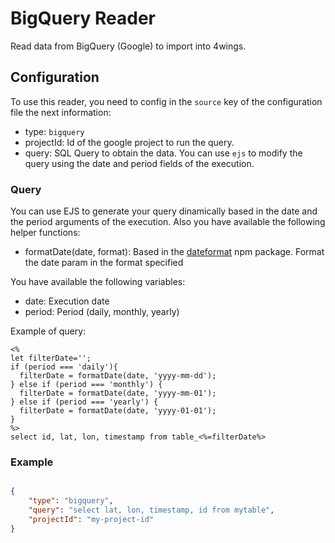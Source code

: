 # BigQuery Reader

Read data from BigQuery (Google) to import into 4wings.



## Configuration

To use this reader, you need to config in the `source` key of the configuration file the next information:

* type: `bigquery`
* projectId: Id of the google project to run the query.
* query: SQL Query to obtain the data. You can use `ejs` to modify the query using the date and period fields of the execution.

### Query

You can use EJS to generate your query dinamically based in the date and the period arguments of the execution. Also you have available
the following helper functions:

* formatDate(date, format): Based in the [dateformat](https://www.npmjs.com/package/dateformat) npm package. Format the date param in the format specified

You have available the following variables:

* date: Execution date
* period: Period (daily, monthly, yearly)

Example of query:

```ejs
<%
let filterDate='';
if (period === 'daily'){
  filterDate = formatDate(date, 'yyyy-mm-dd');
} else if (period === 'monthly') {
  filterDate = formatDate(date, 'yyyy-mm-01');
} else if (period === 'yearly') {
  filterDate = formatDate(date, 'yyyy-01-01');
}
%>
select id, lat, lon, timestamp from table_<%=filterDate%>

```

### Example 

```json

{
    "type": "bigquery",
    "query": "select lat, lon, timestamp, id from mytable",
    "projectId": "my-project-id"
}


```

